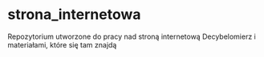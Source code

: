 # strona_internetowa
Repozytorium utworzone do pracy nad stroną internetową Decybelomierz i materiałami, które się tam znajdą
